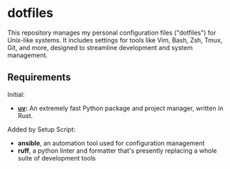 # dotfiles

This repository manages my personal configuration files ("dotfiles") for Unix-like systems. It includes settings for tools like Vim, Bash, Zsh, Tmux, Git, and more, designed to streamline development and system management.

## Requirements

Initial:
- **[uv](https://github.com/astral-sh/uv):** An extremely fast Python package and project manager, written in Rust.

Added by Setup Script:
- **ansible**, an automation tool used for configuration management
- **ruff**, a python linter and formatter that's presently replacing a whole suite of development tools